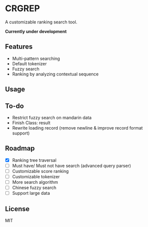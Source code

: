 # CRGREP

A customizable ranking search tool.

**Currently under development**

## Features

- Multi-pattern searching
- Default tokenizer
- Fuzzy search
- Ranking by analyzing contextual sequence

## Usage

## To-do

- Restrict fuzzy search on mandarin data
- Finish Class: result
- Rewrite loading record (remove newline & improve record format support)

## Roadmap

- [x] Ranking tree traversal
- [ ] Must have/ Must not have search (advanced query parser)
- [ ] Customizable score ranking
- [ ] Customizable tokenizer
- [ ] More search algorithm
- [ ] Chinese fuzzy search
- [ ] Support large data

## License

MIT
